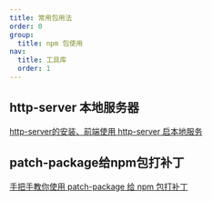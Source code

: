```yaml
---
title: 常用包用法
order: 0
group:
  title: npm 包使用
nav:
  title: 工具库
  order: 1
---
```


## http-server 本地服务器

[http-server的安装、前端使用 http-server 启本地服务](https://juejin.cn/post/6844903946444603400)

## patch-package给npm包打补丁

[手把手教你使用 patch-package 给 npm 包打补丁](https://juejin.cn/post/6962554654643191815)
